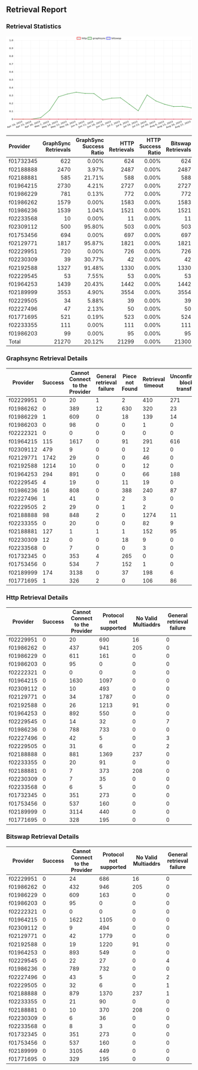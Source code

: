 ## Retrieval Report
### Retrieval Statistics
<img src="https://raw.githubusercontent.com/data-preservation-programs/filplus-checker-assets/main/filecoin-project/filecoin-plus-large-datasets/issues/1276/1693536511540.png"/>

| Provider  | GraphSync Retrievals | GraphSync Success Ratio | HTTP Retrievals | HTTP Success Ratio | Bitswap Retrievals | Bitswap Success Ratio |
| :-------- | -------------------: | ----------------------: | --------------: | -----------------: | -----------------: | --------------------: |
| f01732345 |                  622 |                   0.00% |             624 |              0.00% |                624 |                 0.00% |
| f02188888 |                 2470 |                   3.97% |            2487 |              0.00% |               2487 |                 0.00% |
| f02188881 |                  585 |                  21.71% |             588 |              0.00% |                588 |                 0.00% |
| f01964215 |                 2730 |                   4.21% |            2727 |              0.00% |               2727 |                 0.00% |
| f01986229 |                  781 |                   0.13% |             772 |              0.00% |                772 |                 0.00% |
| f01986262 |                 1579 |                   0.00% |            1583 |              0.00% |               1583 |                 0.00% |
| f01986236 |                 1539 |                   1.04% |            1521 |              0.00% |               1521 |                 0.00% |
| f02233568 |                   10 |                   0.00% |              11 |              0.00% |                 11 |                 0.00% |
| f02309112 |                  500 |                  95.80% |             503 |              0.00% |                503 |                 0.00% |
| f01753456 |                  694 |                   0.00% |             697 |              0.00% |                697 |                 0.00% |
| f02129771 |                 1817 |                  95.87% |            1821 |              0.00% |               1821 |                 0.00% |
| f02229951 |                  720 |                   0.00% |             726 |              0.00% |                726 |                 0.00% |
| f02230309 |                   39 |                  30.77% |              42 |              0.00% |                 42 |                 0.00% |
| f02192588 |                 1327 |                  91.48% |            1330 |              0.00% |               1330 |                 0.00% |
| f02229545 |                   53 |                   7.55% |              53 |              0.00% |                 53 |                 0.00% |
| f01964253 |                 1439 |                  20.43% |            1442 |              0.00% |               1442 |                 0.00% |
| f02189999 |                 3553 |                   4.90% |            3554 |              0.00% |               3554 |                 0.00% |
| f02229505 |                   34 |                   5.88% |              39 |              0.00% |                 39 |                 0.00% |
| f02227496 |                   47 |                   2.13% |              50 |              0.00% |                 50 |                 0.00% |
| f01771695 |                  521 |                   0.19% |             523 |              0.00% |                524 |                 0.00% |
| f02233355 |                  111 |                   0.00% |             111 |              0.00% |                111 |                 0.00% |
| f01986203 |                   99 |                   0.00% |              95 |              0.00% |                 95 |                 0.00% |
| Total     |                21270 |                  20.12% |           21299 |              0.00% |              21300 |                 0.00% |

### Graphsync Retrieval Details
| Provider  | Success | Cannot Connect to the Provider | General retrieval failure | Piece not Found | Retrieval timeout | Unconfirmed block transfer | No Valid Multiaddrs |
| --------- | ------- | ------------------------------ | ------------------------- | --------------- | ----------------- | -------------------------- | ------------------- |
| f02229951 | 0       | 20                             | 1                         | 2               | 410               | 271                        | 16                  |
| f01986262 | 0       | 389                            | 12                        | 630             | 320               | 23                         | 205                 |
| f01986229 | 1       | 609                            | 0                         | 18              | 139               | 14                         | 0                   |
| f01986203 | 0       | 98                             | 0                         | 0               | 1                 | 0                          | 0                   |
| f02222321 | 0       | 0                              | 0                         | 0               | 0                 | 0                          | 0                   |
| f01964215 | 115     | 1617                           | 0                         | 91              | 291               | 616                        | 0                   |
| f02309112 | 479     | 9                              | 0                         | 0               | 12                | 0                          | 0                   |
| f02129771 | 1742    | 29                             | 0                         | 0               | 46                | 0                          | 0                   |
| f02192588 | 1214    | 10                             | 0                         | 0               | 12                | 0                          | 91                  |
| f01964253 | 294     | 891                            | 0                         | 0               | 66                | 188                        | 0                   |
| f02229545 | 4       | 19                             | 0                         | 11              | 19                | 0                          | 0                   |
| f01986236 | 16      | 808                            | 0                         | 388             | 240               | 87                         | 0                   |
| f02227496 | 1       | 41                             | 0                         | 2               | 3                 | 0                          | 0                   |
| f02229505 | 2       | 29                             | 0                         | 1               | 2                 | 0                          | 0                   |
| f02188888 | 98      | 848                            | 2                         | 0               | 1274              | 11                         | 237                 |
| f02233355 | 0       | 20                             | 0                         | 0               | 82                | 9                          | 0                   |
| f02188881 | 127     | 1                              | 1                         | 1               | 152               | 95                         | 208                 |
| f02230309 | 12      | 0                              | 0                         | 18              | 9                 | 0                          | 0                   |
| f02233568 | 0       | 7                              | 0                         | 0               | 3                 | 0                          | 0                   |
| f01732345 | 0       | 353                            | 4                         | 265             | 0                 | 0                          | 0                   |
| f01753456 | 0       | 534                            | 7                         | 152             | 1                 | 0                          | 0                   |
| f02189999 | 174     | 3138                           | 0                         | 37              | 198               | 6                          | 0                   |
| f01771695 | 1       | 326                            | 2                         | 0               | 106               | 86                         | 0                   |

### Http Retrieval Details
| Provider  | Success | Cannot Connect to the Provider | Protocol not supported | No Valid Multiaddrs | General retrieval failure |
| --------- | ------- | ------------------------------ | ---------------------- | ------------------- | ------------------------- |
| f02229951 | 0       | 20                             | 690                    | 16                  | 0                         |
| f01986262 | 0       | 437                            | 941                    | 205                 | 0                         |
| f01986229 | 0       | 611                            | 161                    | 0                   | 0                         |
| f01986203 | 0       | 95                             | 0                      | 0                   | 0                         |
| f02222321 | 0       | 0                              | 0                      | 0                   | 0                         |
| f01964215 | 0       | 1630                           | 1097                   | 0                   | 0                         |
| f02309112 | 0       | 10                             | 493                    | 0                   | 0                         |
| f02129771 | 0       | 34                             | 1787                   | 0                   | 0                         |
| f02192588 | 0       | 26                             | 1213                   | 91                  | 0                         |
| f01964253 | 0       | 892                            | 550                    | 0                   | 0                         |
| f02229545 | 0       | 14                             | 32                     | 0                   | 7                         |
| f01986236 | 0       | 788                            | 733                    | 0                   | 0                         |
| f02227496 | 0       | 42                             | 5                      | 0                   | 3                         |
| f02229505 | 0       | 31                             | 6                      | 0                   | 2                         |
| f02188888 | 0       | 881                            | 1369                   | 237                 | 0                         |
| f02233355 | 0       | 20                             | 91                     | 0                   | 0                         |
| f02188881 | 0       | 7                              | 373                    | 208                 | 0                         |
| f02230309 | 0       | 7                              | 35                     | 0                   | 0                         |
| f02233568 | 0       | 6                              | 5                      | 0                   | 0                         |
| f01732345 | 0       | 351                            | 273                    | 0                   | 0                         |
| f01753456 | 0       | 537                            | 160                    | 0                   | 0                         |
| f02189999 | 0       | 3114                           | 440                    | 0                   | 0                         |
| f01771695 | 0       | 328                            | 195                    | 0                   | 0                         |

### Bitswap Retrieval Details
| Provider  | Success | Cannot Connect to the Provider | Protocol not supported | No Valid Multiaddrs | General retrieval failure |
| --------- | ------- | ------------------------------ | ---------------------- | ------------------- | ------------------------- |
| f02229951 | 0       | 24                             | 686                    | 16                  | 0                         |
| f01986262 | 0       | 432                            | 946                    | 205                 | 0                         |
| f01986229 | 0       | 609                            | 163                    | 0                   | 0                         |
| f01986203 | 0       | 95                             | 0                      | 0                   | 0                         |
| f02222321 | 0       | 0                              | 0                      | 0                   | 0                         |
| f01964215 | 0       | 1622                           | 1105                   | 0                   | 0                         |
| f02309112 | 0       | 9                              | 494                    | 0                   | 0                         |
| f02129771 | 0       | 42                             | 1779                   | 0                   | 0                         |
| f02192588 | 0       | 19                             | 1220                   | 91                  | 0                         |
| f01964253 | 0       | 893                            | 549                    | 0                   | 0                         |
| f02229545 | 0       | 22                             | 27                     | 0                   | 4                         |
| f01986236 | 0       | 789                            | 732                    | 0                   | 0                         |
| f02227496 | 0       | 43                             | 5                      | 0                   | 2                         |
| f02229505 | 0       | 32                             | 6                      | 0                   | 1                         |
| f02188888 | 0       | 879                            | 1370                   | 237                 | 1                         |
| f02233355 | 0       | 21                             | 90                     | 0                   | 0                         |
| f02188881 | 0       | 10                             | 370                    | 208                 | 0                         |
| f02230309 | 0       | 6                              | 36                     | 0                   | 0                         |
| f02233568 | 0       | 8                              | 3                      | 0                   | 0                         |
| f01732345 | 0       | 351                            | 273                    | 0                   | 0                         |
| f01753456 | 0       | 537                            | 160                    | 0                   | 0                         |
| f02189999 | 0       | 3105                           | 449                    | 0                   | 0                         |
| f01771695 | 0       | 329                            | 195                    | 0                   | 0                         |
